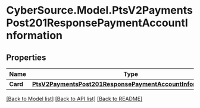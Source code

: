 # CyberSource.Model.PtsV2PaymentsPost201ResponsePaymentAccountInformation
## Properties

Name | Type | Description | Notes
------------ | ------------- | ------------- | -------------
**Card** | [**PtsV2PaymentsPost201ResponsePaymentAccountInformationCard**](PtsV2PaymentsPost201ResponsePaymentAccountInformationCard.md) |  | [optional] 

[[Back to Model list]](../README.md#documentation-for-models) [[Back to API list]](../README.md#documentation-for-api-endpoints) [[Back to README]](../README.md)

